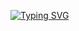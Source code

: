[![Typing SVG](https://readme-typing-svg.herokuapp.com?lines=Full+Stack+Devoloper;This+is+an+example+of+a+typing+effect)](https://git.io/typing-svg)
